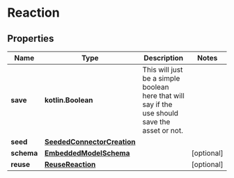 
# Reaction

## Properties
Name | Type | Description | Notes
------------ | ------------- | ------------- | -------------
**save** | **kotlin.Boolean** | This will just be a simple boolean here that will say if the use should save the asset or not. | 
**seed** | [**SeededConnectorCreation**](SeededConnectorCreation) |  | 
**schema** | [**EmbeddedModelSchema**](EmbeddedModelSchema) |  |  [optional]
**reuse** | [**ReuseReaction**](ReuseReaction) |  |  [optional]



